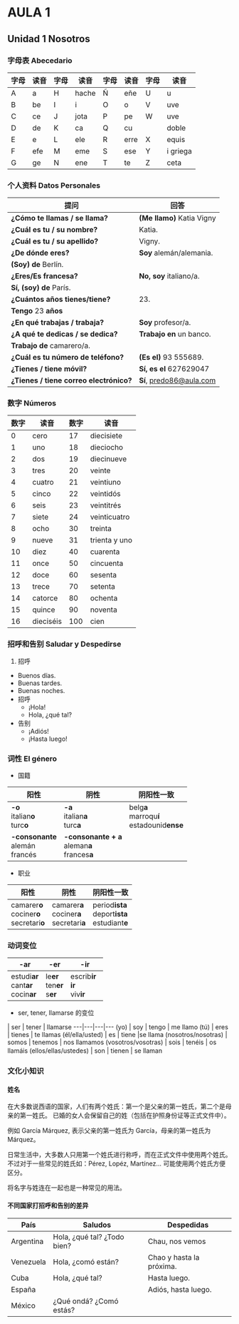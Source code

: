 # AULA 1

## Unidad 1 Nosotros

### 字母表 Abecedario

字母|读音|字母|读音|字母|读音|字母|读音
---|---|---|---|---|---|---|---
A | a | H | hache | Ñ | eñe | U | u
B | be | I |i | O |o | V | uve
C | ce | J |jota | P |pe | W |uve
D | de | K |ca | Q |cu |  |doble
E | e | L |ele | R |erre | X | equis
F |efe | M |eme | S |ese | Y | i griega
G |ge | N |ene | T |te | Z | ceta

### 个人资料 Datos Personales

提问|回答
---|----
**¿Cómo te llamas / se llama?** | **(Me llamo)** Katia Vigny
**¿Cuál es tu / su nombre?** | Katia.
**¿Cuál es tu / su apellido?** | Vigny.
**¿De dónde eres?** | **Soy** alemán/alemania.
 | **(Soy) de** Berlín.
**¿Eres/Es francesa?** | **No, soy** italiano/a.
 | **Sí, (soy) de** París.
**¿Cuántos años tienes/tiene?** | 23.
 | **Tengo** 23 **años**
**¿En qué trabajas / trabaja?** | **Soy** profesor/a.
**¿A qué te dedicas / se dedica?** | **Trabajo en** un banco.
 | **Trabajo de** camarero/a.
**¿Cuál es tu número de teléfono?** | **(Es el)** 93 555689.
**¿Tienes / tiene móvil?** | **Sí, es el** 627629047
**¿Tienes / tiene correo electrónico?** | **Sí**, predo86@aula.com

### 数字 Números

数字|读音|数字|读音
----|----|----|----
0 | cero | 17 | diecisiete
1 | uno | 18 | dieciocho
2 | dos | 19 | diecinueve
3 | tres | 20 | veinte
4 | cuatro | 21 | veintiuno
5 |cinco | 22 | veintidós
6 |seis | 23 | veintitrés
7 |siete | 24 | veinticuatro
8 |ocho | 30 | treinta
9 |nueve | 31 | trienta y uno
10 |diez | 40 | cuarenta
11 |once | 50 |cincuenta
12 |doce | 60 |sesenta
13 |trece | 70 |setenta
14 |catorce | 80 |ochenta
15 |quince | 90 |noventa
16 | dieciséis | 100 |cien

###  招呼和告别 Saludar y Despedirse
1. 招呼
  - Buenos días.
  - Buenas tardes.
  - Buenas noches.
- 招呼
  - ¡Hola!
  - Hola, ¿qué tal?
- 告别
  - ¡Adiós!
  - ¡Hasta luego!

### 词性 El género

- 国籍

阳性|阴性|阴阳性一致
---|---|---
**-o** <br> italian**o** <br> turc**o** | **-a** <br> italian**a** <br> turc**a** | belg**a** <br> marroqu**í** <br> estadounid**ense**
**-consonante** <br> alemán <br> francés| **-consonante + a** <br> aleman**a** <br> frances**a**|

- 职业

阳性|阴性|阴阳性一致
---|---|---
camarer**o**<br>cociner**o**<br>secretari**o** | camarer**a**<br>cociner**a**<br>secretari**a** | period**ista**<br>deport**ista**<br>estudiant**e**

### 动词变位

-ar | -er | -ir
----|----|----
estudi**ar**<br>cant**ar**<br>cocin**ar** | le**er**<br>ten**er**<br>s**er** | escrib**ir**<br>**ir**<br>viv**ir**　　

- ser, tener, llamarse 的变位

| ser | tener | llamarse
---|---|---|---
(yo) | soy | tengo | me llamo
(tú) | eres | tienes | te llamas
(él/ella/usted) | es | tiene |se llama
(nosotros/nosotras) | somos | tenemos | nos llamamos
(vosotros/vosotras) | sois | tenéis | os llamáis
(ellos/ellas/ustedes) | son | tienen | se llaman
　　
### 文化小知识
#### 姓名

在大多数说西语的国家，人们有两个姓氏：第一个是父亲的第一姓氏，第二个是母亲的第一姓氏。
已婚的女人会保留自己的姓（包括在护照身份证等正式文件中）。

例如 García Márquez, 表示父亲的第一姓氏为 García，母亲的第一姓氏为 Márquez。

日常生活中，大多数人只用第一个姓氏进行称呼，而在正式文件中使用两个姓氏。
不过对于一些常见的姓氏如：Pérez, Lopéz, Martínez... 可能使用两个姓氏方便区分。

将名字与姓连在一起也是一种常见的用法。

#### 不同国家打招呼和告别的差异

País | Saludos | Despedidas
----|-----|-----
Argentina | Hola, ¿qué tal? ¿Todo bien? | Chau, nos vemos
Venezuela | Hola, ¿comó están? | Chao y hasta la próxima.
Cuba | Hola, ¿qué tal? | Hasta luego.
España | | Adiós, hasta luego.
México | ¿Qué ondá? ¿Comó estás? |
